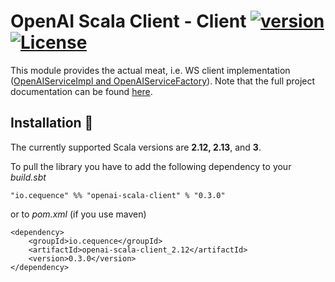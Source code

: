 # OpenAI Scala Client - Client [![version](https://img.shields.io/badge/version-0.3.0-green.svg)](https://cequence.io) [![License](https://img.shields.io/badge/License-MIT-lightgrey.svg)](https://opensource.org/licenses/MIT)

This module provides the actual meat, i.e. WS client implementation ([OpenAIServiceImpl and OpenAIServiceFactory](./src/main/scala/io/cequence/openaiscala/service/OpenAIServiceImpl.scala)).
Note that the full project documentation can be found [here](../README.md).

## Installation 🚀

The currently supported Scala versions are **2.12, 2.13**, and **3**.

To pull the library you have to add the following dependency to your *build.sbt*

```
"io.cequence" %% "openai-scala-client" % "0.3.0"
```

or to *pom.xml* (if you use maven)

```
<dependency>
    <groupId>io.cequence</groupId>
    <artifactId>openai-scala-client_2.12</artifactId>
    <version>0.3.0</version>
</dependency>
```